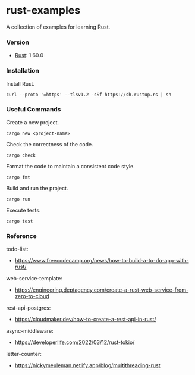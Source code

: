 # rust-examples
A collection of examples for learning Rust.

### Version
- [Rust](https://www.rust-lang.org/): 1.60.0

### Installation
Install Rust.
```
curl --proto '=https' --tlsv1.2 -sSf https://sh.rustup.rs | sh
```

### Useful Commands
Create a new project.
```
cargo new <project-name>
```

Check the correctness of the code.
```
cargo check
```

Format the code to maintain a consistent code style.
```
cargo fmt
```

Build and run the project.
```
cargo run
```

Execute tests.
```
cargo test
```

### Reference
todo-list:
- https://www.freecodecamp.org/news/how-to-build-a-to-do-app-with-rust/

web-service-template:
- https://engineering.deptagency.com/create-a-rust-web-service-from-zero-to-cloud

rest-api-postgres:
- https://cloudmaker.dev/how-to-create-a-rest-api-in-rust/

async-middleware:
- https://developerlife.com/2022/03/12/rust-tokio/

letter-counter:
- https://nickymeuleman.netlify.app/blog/multithreading-rust